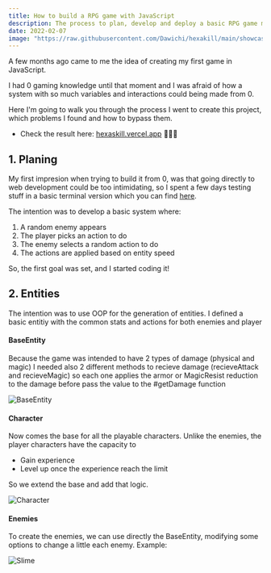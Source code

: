 ```yaml
---
title: How to build a RPG game with JavaScript
description: The process to plan, develop and deploy a basic RPG game made with JavaScript
date: 2022-02-07
image: "https://raw.githubusercontent.com/Dawichi/hexakill/main/showcase.png"
---
```




A few months ago came to me the idea of creating my first game in JavaScript.



I had 0 gaming knowledge until that moment and I was afraid of how a system with so much variables and interactions could being made from 0. 

Here I'm going to walk you through the process I went to create this project, which problems I found and how to bypass them.



* Check the result here: [hexaskill.vercel.app](https://hexakill.vercel.app) 🎉🎉🎉





## 1. Planing

My first impresion when trying to build it from 0, was that going directly to web development could be too intimidating, so I spent a few days testing stuff in a basic terminal version which you can find [here](https://github.com/dawichi/hexakill-cli).

The intention was to develop a basic system where:

1. A random enemy appears
2. The player picks an action to do
3. The enemy selects a random action to do
4. The actions are applied based on entity speed


So, the first goal was set, and I started coding it!



## 2. Entities

The intention was to use OOP for the generation of entities. I defined a basic entitiy with the common stats and actions for both enemies and player



#### BaseEntity

Because the game was intended to have 2 types of damage (physical and magic) I needed also 2 different methods to recieve damage (recieveAttack and recieveMagic)  so each one applies the armor or MagicResist reduction to the damage before pass the value to the #getDamage function

![BaseEntity](/assets/img/blog/00-BaseEntity.png)



#### Character

Now comes the base for all the playable characters. Unlike the enemies, the player characters have the capacity to 

* Gain experience
* Level up once the experience reach the limit

So we extend the base and add that logic.

![Character](/assets/img/blog/00-Character.png)



#### Enemies

To create the enemies, we can use directly the BaseEntity, modifying some options to change a little each enemy. Example:


![Slime](/assets/img/blog/00-Slime.png)




